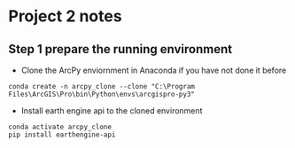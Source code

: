 # Project 2 notes

## Step 1 prepare the running environment

- Clone the ArcPy enviornment in Anaconda if you have not done it before

`conda create -n arcpy_clone --clone "C:\Program Files\ArcGIS\Pro\bin\Python\envs\arcgispro-py3"`

- Install earth engine api to the cloned environment

```
conda activate arcpy_clone
pip install earthengine-api
```

